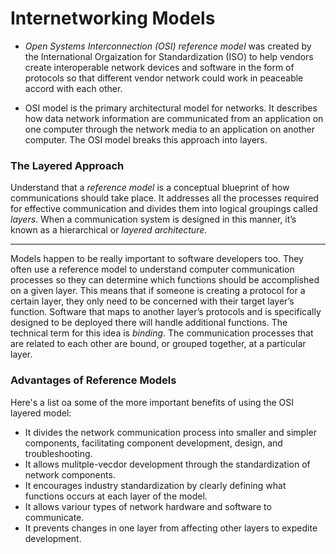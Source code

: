 # Internetworking Models

- *Open Systems Interconnection (OSI) reference model* was created by the International Orgaization for Standardization (ISO) to help vendors create interoperable network devices and software in the form of protocols so that different vendor network could work in peaceable accord with each other.

- OSI model is the primary architectural model for networks. It describes how data network information are communicated from an application on one computer through the network media to an application on another computer. The OSI model breaks this approach into layers.

### The Layered Approach

Understand that a *reference model* is a conceptual blueprint of how communications should take place. It addresses all the processes required for effective communication and divides
them into logical groupings called *layers*. When a communication system is designed in this manner, it’s known as a hierarchical or *layered architecture*.

----------

Models happen to be really important to software developers too. They often use a reference model to understand computer communication processes so they can determine which functions should be accomplished on a given layer. This means that if  someone is creating a protocol for a certain layer, they only need to be concerned with their target layer’s function. Software that maps to another layer’s protocols and is specifically designed
to be deployed there will handle additional functions. The technical term for this idea is *binding*. The communication processes that are related to each other are bound, or grouped
together, at a particular layer.


### Advantages of Reference Models

Here's a list oa some of the more important benefits of using the OSI layered model:

- It divides the network communication process into smaller and simpler components, facilitating component development, design, and troubleshooting.
- It allows mulitple-vecdor development through the standardization of network components.
- It encourages industry standardization by clearly defining what functions occurs at each layer of the model.
- It allows variour types of network hardware and software to communicate.
- It prevents changes in one layer from affecting other layers to expedite development.

